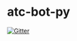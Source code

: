 # atc-bot-py

[![Gitter](https://badges.gitter.im/chenfengyuan/atc-bot-py.svg)](https://gitter.im/chenfengyuan/atc-bot-py?utm_source=badge&utm_medium=badge&utm_campaign=pr-badge&utm_content=badge)
